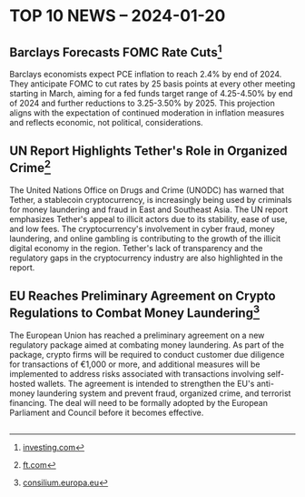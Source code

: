 # TOP 10 NEWS – 2024-01-20

## Barclays Forecasts FOMC Rate Cuts[^1]

Barclays economists expect PCE inflation to reach 2.4% by end of 2024. They anticipate FOMC to cut rates by 25 basis points at every other meeting starting in March, aiming for a fed funds target range of 4.25-4.50% by end of 2024 and further reductions to 3.25-3.50% by 2025. This projection aligns with the expectation of continued moderation in inflation measures and reflects economic, not political, considerations.

## UN Report Highlights Tether's Role in Organized Crime[^2]

The United Nations Office on Drugs and Crime (UNODC) has warned that Tether, a stablecoin cryptocurrency, is increasingly being used by criminals for money laundering and fraud in East and Southeast Asia. The UN report emphasizes Tether's appeal to illicit actors due to its stability, ease of use, and low fees. The cryptocurrency's involvement in cyber fraud, money laundering, and online gambling is contributing to the growth of the illicit digital economy in the region. Tether's lack of transparency and the regulatory gaps in the cryptocurrency industry are also highlighted in the report.  

## EU Reaches Preliminary Agreement on Crypto Regulations to Combat Money Laundering[^3]

The European Union has reached a preliminary agreement on a new regulatory package aimed at combating money laundering. As part of the package, crypto firms will be required to conduct customer due diligence for transactions of €1,000 or more, and additional measures will be implemented to address risks associated with transactions involving self-hosted wallets. The agreement is intended to strengthen the EU's anti-money laundering system and prevent fraud, organized crime, and terrorist financing. The deal will need to be formally adopted by the European Parliament and Council before it becomes effective.  

## 

[^1]: [investing.com](https://www.investing.com/news/stock-market-news/barclays-makes-a-change-in-its-fed-call-now-sees-cuts-starting-in-march-3273792)

[^2]: [ft.com](https://www.ft.com/content/78c6ea20-5e9d-40ba-867f-1e0431ebb710)

[^3]: [consilium.europa.eu](https://www.consilium.europa.eu/en/press/press-releases/2024/01/18/anti-money-laundering-council-and-parliament-strike-deal-on-stricter-rules/)





